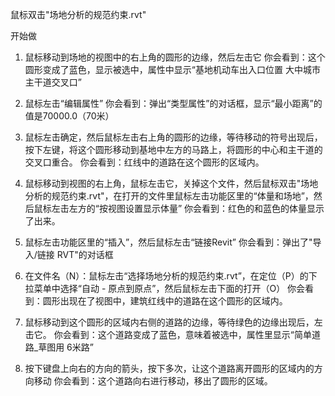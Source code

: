 鼠标双击"场地分析的规范约束.rvt"

开始做

1. 鼠标移动到场地的视图中的右上角的圆形的边缘，然后左击它
你会看到：这个圆形变成了蓝色，显示被选中，属性中显示“基地机动车出入口位置 大中城市主干道交叉口”

2. 鼠标左击“编辑属性”
你会看到：弹出“类型属性”的对话框，显示“最小距离”的值是70000.0（70米）

3. 鼠标左击确定，然后鼠标左击右上角的圆形的边缘，等待移动的符号出现后，按下左键，将这个圆形移动到基地中左方的马路上，将圆形的中心和主干道的交叉口重合。
你会看到：红线中的道路在这个圆形的区域内。

4. 鼠标移动到视图的右上角，鼠标左击它，关掉这个文件，然后鼠标双击"场地分析的规范约束.rvt"，在打开的文件里鼠标左击功能区里的“体量和场地”，然后鼠标左击左方的“按视图设置显示体量”
你会看到：红色的和蓝色的体量显示了出来。

5. 鼠标左击功能区里的“插入”，然后鼠标左击“链接Revit”
你会看到：弹出了"导入/链接 RVT"的对话框

6. 在文件名（N）：鼠标左击“选择场地分析的规范约束.rvt”，在定位（P）的下拉菜单中选择“自动 - 原点到原点”，然后鼠标左击下面的打开（O）
你会看到：圆形出现在了视图中，建筑红线中的道路在这个圆形的区域内。

7. 鼠标移动到这个圆形的区域内右侧的道路的边缘，等待绿色的边缘出现后，左击它。
你会看到：这个道路变成了蓝色，意味着被选中，属性里显示“简单道路_草图用 6米路”

8. 按下键盘上向右的方向的箭头，按下多次，让这个道路离开圆形的区域内的方向移动
你会看到：这个道路向右进行移动，移出了圆形的区域。

